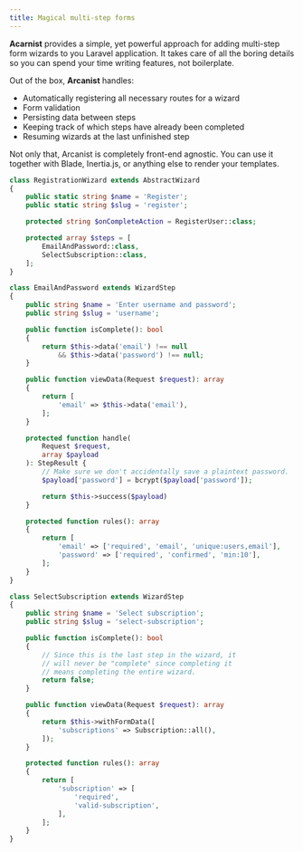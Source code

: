 ```yaml
---
title: Magical multi-step forms
---
```


**Acarnist** provides a simple, yet powerful approach for adding multi-step form wizards to you Laravel application. It takes care of all the boring details so you can spend your time writing features, not boilerplate.

Out of the box, **Arcanist** handles:

- Automatically registering all necessary routes for a wizard
- Form validation
- Persisting data between steps
- Keeping track of which steps have already been completed
- Resuming wizards at the last unfinished step

Not only that, Arcanist is completely front-end agnostic. You can use it together with Blade, Inertia.js, or anything else to render your templates.

<tabbed-code-example>

<code-tab name="RegistrationWizard.php">

```php
class RegistrationWizard extends AbstractWizard
{
    public static string $name = 'Register';
    public static string $slug = 'register';

    protected string $onCompleteAction = RegisterUser::class;

    protected array $steps = [
        EmailAndPassword::class,
        SelectSubscription::class,
    ];
}
```

</code-tab>

<code-tab name="EmailAndPassword.php">

```php
class EmailAndPassword extends WizardStep
{
    public string $name = 'Enter username and password';
    public string $slug = 'username';

    public function isComplete(): bool
    {
        return $this->data('email') !== null
            && $this->data('password') !== null;
    }

    public function viewData(Request $request): array
    {
        return [
            'email' => $this->data('email'),
        ];
    }

    protected function handle(
        Request $request,
        array $payload
    ): StepResult {
        // Make sure we don't accidentally save a plaintext password.
        $payload['password'] = bcrypt($payload['password']);

        return $this->success($payload)
    }

    protected function rules(): array
    {
        return [
            'email' => ['required', 'email', 'unique:users,email'],
            'password' => ['required', 'confirmed', 'min:10'],
        ];
    }
}
```

</code-tab>

<code-tab name="SelectSubscription.php">

```php
class SelectSubscription extends WizardStep
{
    public string $name = 'Select subscription';
    public string $slug = 'select-subscription';

    public function isComplete(): bool
    {
        // Since this is the last step in the wizard, it
        // will never be "complete" since completing it
        // means completing the entire wizard.
        return false;
    }

    public function viewData(Request $request): array
    {
        return $this->withFormData([
            'subscriptions' => Subscription::all(),
        ]);
    }

    protected function rules(): array
    {
        return [
            'subscription' => [
                'required',
                'valid-subscription',
            ],
        ];
    }
}
```

</code-tab>

</tabbed-code-example>